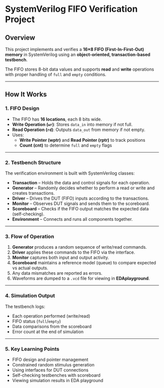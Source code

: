 # SystemVerilog FIFO Verification Project

## Overview
This project implements and verifies a **16×8 FIFO (First-In-First-Out) memory** in SystemVerilog using an **object-oriented, transaction-based testbench**.

The FIFO stores 8-bit data values and supports **read** and **write** operations with proper handling of `full` and `empty` conditions.

---



## How It Works

### 1. FIFO Design
- The FIFO has **16 locations**, each 8 bits wide.
- **Write Operation (`wr`)**: Stores `data_in` into memory if not full.
- **Read Operation (`rd`)**: Outputs `data_out` from memory if not empty.
- Uses:
  - **Write Pointer (wptr)** and **Read Pointer (rptr)** to track positions
  - **Count (cnt)** to determine `full` and `empty` flags

---

### 2. Testbench Structure
The verification environment is built with SystemVerilog classes:

- **Transaction** – Holds the data and control signals for each operation.
- **Generator** – Randomly decides whether to perform a read or write and creates transactions.
- **Driver** – Drives the DUT (FIFO) inputs according to the transactions.
- **Monitor** – Observes DUT signals and sends them to the scoreboard.
- **Scoreboard** – Checks if the FIFO output matches the expected data (self-checking).
- **Environment** – Connects and runs all components together.

---

### 3. Flow of Operation
1. **Generator** produces a random sequence of write/read commands.
2. **Driver** applies these commands to the FIFO via the interface.
3. **Monitor** captures both input and output activity.
4. **Scoreboard** maintains a reference model (queue) to compare expected vs actual outputs.
5. Any data mismatches are reported as errors.
6. Waveforms are dumped to a `.vcd` file for viewing in **EDAplayground**.

---

### 4. Simulation Output
The testbench logs:
- Each operation performed (write/read)
- FIFO status (`full`/`empty`)
- Data comparisons from the scoreboard
- Error count at the end of simulation

---

### 5. Key Learning Points
- FIFO design and pointer management
- Constrained random stimulus generation
- Using interfaces for DUT connections
- Self-checking testbenches with scoreboard
- Viewing simulation results in EDA playground
